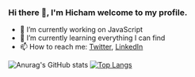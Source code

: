 ### Hi there :wave:, I'm Hicham welcome to my profile.

<!--
hicham-elkamouni/hicham-elkamouni is a :sparkles: special :sparkles: repository because its README.md (this file) appears on your GitHub profile.

Here are some ideas to get you started:
-->

   
- :telescope: I’m currently working on JavaScript                 
- :seedling: I’m currently learning everything I can find   
- :mailbox: How to reach me: [Twitter](https://twitter.com/Hicham__KM), [LinkedIn](https://www.linkedin.com/in/hicham-el-kamouni-19ba99204/)

![Anurag's GitHub stats](https://github-readme-stats.vercel.app/api?username=hicham-elkamouni&show_icons=true&theme=radical)
[![Top Langs](https://github-readme-stats.vercel.app/api/top-langs/?username=hicham-elkamouni&layout=compact&hide=moocode,boo&langs_count=6)](https://github.com/hicham-elkamouni)
